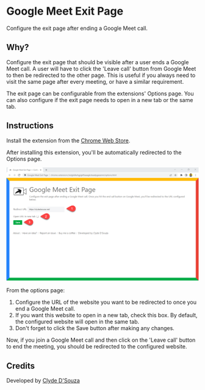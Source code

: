 # Google Meet Exit Page
Configure the exit page after ending a Google Meet call.

## Why?
Configure the exit page that should be visible after a user ends a Google Meet call. A user will have to click the 'Leave call' button from Google Meet to then be redirected to the other page. This is useful if you always need to  visit the same page after every meeting, or have a similar requirement. 

The exit page can be configurable from the extensions' Options page. You can also configure if the exit page needs to open in a new tab or the same tab. 

## Instructions
Install the extension from the [Chrome Web Store](https://bit.ly/gmep-ext). 

After installing this extension, you'll be automatically redirected to the Options page. 

![](./docs/Guide.png)

From the options page:
1. Configure the URL of the website you want to be redirected to once you end a Google Meet call. 
1. If you want this website to open in a new tab, check this box. By default, the configured website will open in the same tab. 
1. Don't forget to click the Save button after making any changes. 

Now, if you join a Google Meet call and then click on the 'Leave call' button to end the meeting, you should be redirected to the configured website. 

## Credits
Developed by [Clyde D'Souza](https://clydedsouza.net/)